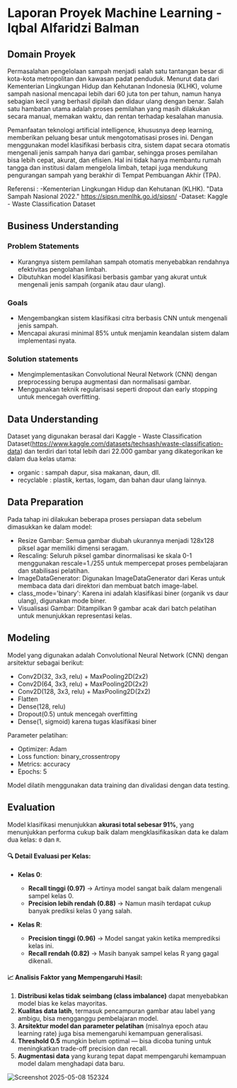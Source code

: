 # Laporan Proyek Machine Learning - Iqbal Alfaridzi Balman
## Domain Proyek

Permasalahan pengelolaan sampah menjadi salah satu tantangan besar di kota-kota metropolitan dan kawasan padat penduduk. Menurut data dari Kementerian Lingkungan Hidup dan Kehutanan Indonesia (KLHK), volume sampah nasional mencapai lebih dari 60 juta ton per tahun, namun hanya sebagian kecil yang berhasil dipilah dan didaur ulang dengan benar. Salah satu hambatan utama adalah proses pemilahan yang masih dilakukan secara manual, memakan waktu, dan rentan terhadap kesalahan manusia.

Pemanfaatan teknologi artificial intelligence, khususnya deep learning, memberikan peluang besar untuk mengotomatisasi proses ini. Dengan menggunakan model klasifikasi berbasis citra, sistem dapat secara otomatis mengenali jenis sampah hanya dari gambar, sehingga proses pemilahan bisa lebih cepat, akurat, dan efisien. Hal ini tidak hanya membantu rumah tangga dan institusi dalam mengelola limbah, tetapi juga mendukung pengurangan sampah yang berakhir di Tempat Pembuangan Akhir (TPA).

Referensi :
-Kementerian Lingkungan Hidup dan Kehutanan (KLHK). "Data Sampah Nasional 2022." https://sipsn.menlhk.go.id/sipsn/
-Dataset: Kaggle - Waste Classification Dataset

## Business Understanding

### Problem Statements

- Kurangnya sistem pemilahan sampah otomatis menyebabkan rendahnya efektivitas pengolahan limbah.
- Dibutuhkan model klasifikasi berbasis gambar yang akurat untuk mengenali jenis sampah (organik atau daur ulang).

### Goals

- Mengembangkan sistem klasifikasi citra berbasis CNN untuk mengenali jenis sampah.
- Mencapai akurasi minimal 85% untuk menjamin keandalan sistem dalam implementasi nyata.

### Solution statements
- Mengimplementasikan Convolutional Neural Network (CNN) dengan preprocessing berupa augmentasi dan normalisasi gambar.
- Menggunakan teknik regularisasi seperti dropout dan early stopping untuk mencegah overfitting.

## Data Understanding
Dataset yang digunakan berasal dari Kaggle - Waste Classification Dataset(https://www.kaggle.com/datasets/techsash/waste-classification-data) dan terdiri dari total lebih dari 22.000 gambar yang dikategorikan ke dalam dua kelas utama:
- organic : sampah dapur, sisa makanan, daun, dll.
- recyclable : plastik, kertas, logam, dan bahan daur ulang lainnya.

## Data Preparation
Pada tahap ini dilakukan beberapa proses persiapan data sebelum dimasukkan ke dalam model:
- Resize Gambar: Semua gambar diubah ukurannya menjadi 128x128 piksel agar memiliki dimensi seragam.
- Rescaling: Seluruh piksel gambar dinormalisasi ke skala 0-1 menggunakan rescale=1./255 untuk mempercepat proses pembelajaran dan stabilisasi pelatihan.
- ImageDataGenerator: Digunakan ImageDataGenerator dari Keras untuk membaca data dari direktori dan membuat batch image-label.
- class_mode='binary': Karena ini adalah klasifikasi biner (organik vs daur ulang), digunakan mode biner.
- Visualisasi Gambar: Ditampilkan 9 gambar acak dari batch pelatihan untuk menunjukkan representasi kelas.

## Modeling
Model yang digunakan adalah Convolutional Neural Network (CNN) dengan arsitektur sebagai berikut:
- Conv2D(32, 3x3, relu) + MaxPooling2D(2x2)
- Conv2D(64, 3x3, relu) + MaxPooling2D(2x2)
- Conv2D(128, 3x3, relu) + MaxPooling2D(2x2)
- Flatten
- Dense(128, relu)
- Dropout(0.5) untuk mencegah overfitting
- Dense(1, sigmoid) karena tugas klasifikasi biner

Parameter pelatihan:
- Optimizer: Adam
- Loss function: binary_crossentropy
- Metrics: accuracy
- Epochs: 5

Model dilatih menggunakan data training dan divalidasi dengan data testing.

## Evaluation
Model klasifikasi menunjukkan **akurasi total sebesar 91%**, yang menunjukkan performa cukup baik dalam mengklasifikasikan data ke dalam dua kelas: `0` dan `R`.
#### 🔍 Detail Evaluasi per Kelas:
- **Kelas 0**:
  - **Recall tinggi (0.97)** → Artinya model sangat baik dalam mengenali sampel kelas 0.
  - **Precision lebih rendah (0.88)** → Namun masih terdapat cukup banyak prediksi kelas 0 yang salah.

- **Kelas R**:
  - **Precision tinggi (0.96)** → Model sangat yakin ketika memprediksi kelas ini.
  - **Recall rendah (0.82)** → Masih banyak sampel kelas R yang gagal dikenali.

#### 📈 Analisis Faktor yang Mempengaruhi Hasil:
1. **Distribusi kelas tidak seimbang (class imbalance)** dapat menyebabkan model bias ke kelas mayoritas.
2. **Kualitas data latih**, termasuk pencampuran gambar atau label yang ambigu, bisa mengganggu pembelajaran model.
3. **Arsitektur model dan parameter pelatihan** (misalnya epoch atau learning rate) juga bisa memengaruhi kemampuan generalisasi.
4. **Threshold 0.5** mungkin belum optimal — bisa dicoba tuning untuk meningkatkan trade-off precision dan recall.
5. **Augmentasi data** yang kurang tepat dapat mempengaruhi kemampuan model dalam menghadapi data baru.

![Screenshot 2025-05-08 152324](https://github.com/user-attachments/assets/ae5e37d4-551d-44ce-b2f2-84bf99dd92b7)



